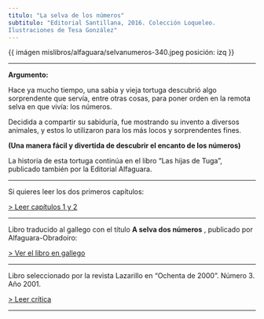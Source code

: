 ```yaml
---
titulo: "La selva de los números"
subtitulo: "Editorial Santillana, 2016. Colección Loqueleo.
Ilustraciones de Tesa González"
---
```

{{ imágen mislibros/alfaguara/selvanumeros-340.jpeg posición: izq }} 

---


**Argumento:**

Hace ya mucho tiempo, una sabia y vieja tortuga descubrió algo sorprendente que servía, entre otras cosas, para poner orden en la remota selva en que vivía: los números.

Decidida a compartir su sabiduría, fue mostrando su invento a diversos animales, y estos lo utilizaron para los más locos y sorprendentes fines. 

**(Una manera fácil y divertida de descubrir el encanto de los números)**

La historia de esta tortuga continúa en el libro “Las hijas de Tuga”,
publicado también por la Editorial Alfaguara.

* * *

Si quieres leer los dos primeros capítulos:

[> Leer capítulos 1 y 2](/paraleer/laselva-capitulo1)

* * *
Libro traducido al gallego con el título **A selva dos números** , publicado
por Alfaguara-Obradoiro:

[> Ver el libro en gallego](/paraleer/laselva-gallego)

* * *

Libro seleccionado por la revista Lazarillo en “Ochenta de 2000”. Número 3.
Año 2001.

[> Leer crítica](/paraleer/critica-selva)

* * *
